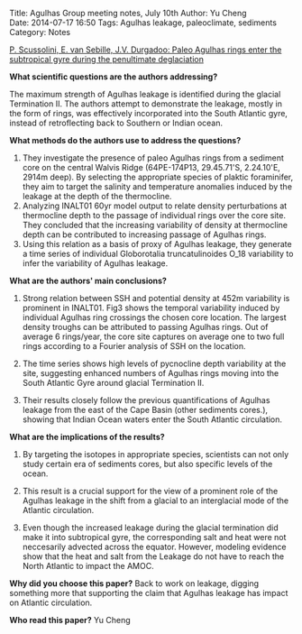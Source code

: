 Title: Agulhas Group meeting notes, July 10th
Author:      Yu Cheng  
Date:        2014-07-17 16:50
Tags: Agulhas leakage, paleoclimate, sediments
Category: Notes


[P. Scussolini, E. van Sebille, J.V. Durgadoo: Paleo Agulhas rings enter the subtropical gyre during the penultimate deglaciation](http://www.clim-past.net/9/2631/2013/cp-9-2631-2013.html)


**What scientific questions are the authors addressing?**

The maximum strength of Agulhas leakage is identified during the glacial Termination II. The authors attempt to demonstrate the leakage, mostly in the form of rings, was effectively incorporated into the South Atlantic gyre, instead of retroflecting back to Southern or Indian ocean. 

**What methods do the authors use to address the questions?**

1. They investigate the presence of paleo Agulhas rings from a sediment core on the central Walvis Ridge (64PE-174P13, 29.45.71'S, 2.24.10'E, 2914m deep). By selecting the appropriate species of plaktic foraminifer, they aim to target the salinity and temperature anomalies induced by the leakage at the depth of the thermocline. 
2. Analyzing INALT01 60yr model output to relate density perturbations at thermocline depth to the passage of individual rings over the core site. They concluded that the increasing variability of density at thermocline depth can be contributed to increasing passage of Agulhas rings.
3. Using this relation as a basis of proxy of Agulhas leakage, they generate a time series of individual Globorotalia truncatulinoides O_18 variability to infer the variability of Agulhas leakage.

**What are the authors' main conclusions?**

1. Strong relation between SSH and potential density at 452m variability is prominent in INALT01. Fig3 shows the temporal variability induced by individual Agulhas ring crossings the chosen core location. The largest density troughs can be attributed to passing Agulhas rings. Out of average 6 rings/year, the core site captures on average one to two full rings according to a Fourier analysis of SSH on the location.

2. The time series shows high levels of pycnocline depth variability at the site, suggesting enhanced numbers of Agulhas rings moving into the South Atlantic Gyre around glacial Termination II.

3. Their results closely follow the previous quantifications of Agulhas leakage from the east of the Cape Basin (other sediments cores.), showing that Indian Ocean waters enter the South Atlantic circulation.


**What are the implications of the results?**

1. By targeting the isotopes in appropriate species, scientists can not only study certain era of sediments cores, but also specific levels of the ocean. 

2. This result is a crucial support for the view of a prominent role of the Agulhas leakage in the shift from a glacial to an interglacial mode of the Atlantic circulation.

3. Even though the increased leakage during the glacial termination did make it into subtropical gyre, the corresponding salt and heat were not neccesarily advected across the equator. However, modeling evidence show that the heat and salt from the Leakage do not have to reach the North Atlantic to impact the AMOC.


**Why did you choose this paper?**
Back to work on leakage, digging something more that supporting the claim that Agulhas leakage has impact on Atlantic circulation.

**Who read this paper?**
Yu Cheng